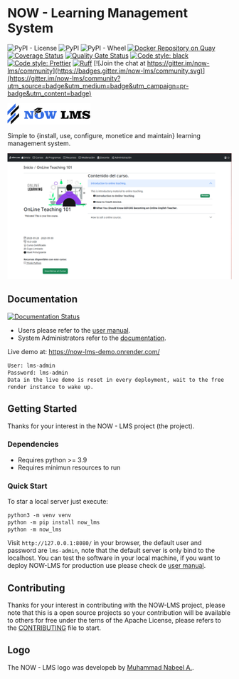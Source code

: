 # NOW - Learning Management System

![PyPI - License](https://img.shields.io/pypi/l/now_lms?color=brightgreen&logo=apache&logoColor=white)
![PyPI](https://img.shields.io/pypi/v/now_lms?color=brightgreen&label=version&logo=python&logoColor=white)
![PyPI - Wheel](https://img.shields.io/pypi/wheel/now_lms?logo=python&logoColor=white)
[![Docker Repository on Quay](https://quay.io/repository/bmosoluciones/now_lms/status "Docker Repository on Quay")](https://quay.io/repository/bmosoluciones/now_lms)
[![Coverage Status](https://coveralls.io/repos/github/bmosoluciones/now-lms/badge.svg?branch=main)](https://coveralls.io/github/bmosoluciones/now-lms?branch=main)
[![Quality Gate Status](https://sonarcloud.io/api/project_badges/measure?project=bmosoluciones_now-lms&metric=alert_status)](https://sonarcloud.io/dashboard?id=bmosoluciones_now-lms)
[![Code style: black](https://img.shields.io/badge/Python%20code%20style-black-000000.svg)](https://github.com/psf/black)
[![Code style: Prettier](https://img.shields.io/badge/HTML%20code%20style-prettier-ff69b4.svg)](https://github.com/prettier/prettier)
[![Ruff](https://img.shields.io/endpoint?url=https://raw.githubusercontent.com/astral-sh/ruff/main/assets/badge/v2.json)](https://github.com/astral-sh/ruff)
[![Join the chat at https://gitter.im/now-lms/community](https://badges.gitter.im/now-lms/community.svg)](https://gitter.im/now-lms/community?utm_source=badge&utm_medium=badge&utm_campaign=pr-badge&utm_content=badge)

![Logo](https://github.com/bmosoluciones/now-lms/blob/main/now_lms/static/icons/logo/logo_large.png?raw=true)

Simple to {install, use, configure, monetice and maintain} learning management system.

![ScreenShot](https://raw.githubusercontent.com/bmosoluciones/now-lms/main/docs/images/screenshot.png)

## Documentation

[![Documentation Status](https://readthedocs.org/projects/now-lms-manual/badge/?version=latest)](https://now-lms-manual.readthedocs.io/en/latest/?badge=latest)

-   Users please refer to the [user manual](https://now-lms-manual.readthedocs.io/en/latest/).
-   System Administrators refer to the [documentation](https://bmosoluciones.github.io/now-lms/index.html).

Live demo at: https://now-lms-demo.onrender.com/

```
User: lms-admin
Password: lms-admin
Data in the live demo is reset in every deployment, wait to the free render instance to wake up.
```

## Getting Started

Thanks for your interest in the NOW - LMS project (the project).

### Dependencies

-   Requires python >= 3.9
-   Requires minimun resources to run

### Quick Start

To star a local server just execute:

```
python3 -m venv venv
python -m pip install now_lms
python -m now_lms
```

Visit `http://127.0.0.1:8080/` in your browser, the default user and password are `lms-admin`, note that the default server is only bind to the localhost. You can test the software in your local machine, if you want to deploy NOW-LMS for production use please check de [user manual](https://bmosoluciones.github.io/now-lms/setup.html).

## Contributing

Thanks for your interest in contributing with the NOW-LMS project, please note that this is a open source projects so your contribution will be available to others for free under the terns of the Apache License, please refers to the [CONTRIBUTING](https://github.com/bmosoluciones/now-lms/blob/main/docs/CONTRIBUTING.md) file to start.

## Logo

The NOW - LMS logo was developeb by [Muhammad Nabeel A.](https://www.freelancer.es/projects/logo-design/Logo-desing-for-Open-Source/).
